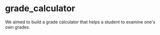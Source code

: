 # grade_calculator
We aimed to build a grade calculator that helps a student to examine one's own grades.

